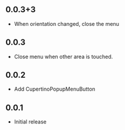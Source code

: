 ## 0.0.3+3

- When orientation changed, close the menu

## 0.0.3

- Close menu when other area is touched.

## 0.0.2

- Add CupertinoPopupMenuButton

## 0.0.1

- Initial release